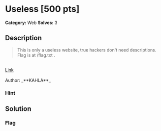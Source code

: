 # Useless [500 pts]

**Category:** Web
**Solves:** 3

## Description
>This is only a useless website, true hackers don't need descriptions.<br>
Flag is at /flag.txt .
<br>
<a href="https://useless.fword.wtf" target=_BLANK> Link </a>
<br><br>
Author: _**KAHLA**_

### Hint


## Solution

### Flag

